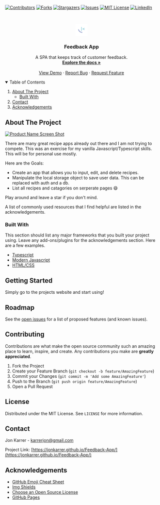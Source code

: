 <!--
*** Thanks for checking out the Feedback-App. If you have a suggestion
*** that would make this better, please fork the repo and create a pull request
*** or simply open an issue with the tag "enhancement".
*** Thanks again! Now go create something AMAZING! :D
-->

<!-- PROJECT SHIELDS -->
<!--
*** I'm using markdown "reference style" links for readability.
*** Reference links are enclosed in brackets [ ] instead of parentheses ( ).
*** See the bottom of this document for the declaration of the reference variables
*** for contributors-url, forks-url, etc. This is an optional, concise syntax you may use.
*** https://www.markdownguide.org/basic-syntax/#reference-style-links
-->

[![Contributors][contributors-shield]][contributors-url]
[![Forks][forks-shield]][forks-url]
[![Stargazers][stars-shield]][stars-url]
[![Issues][issues-shield]][issues-url]
[![MIT License][license-shield]][license-url]
[![LinkedIn][linkedin-shield]][linkedin-url]

<!-- PROJECT LOGO -->
<br />
<p align="center">
  <a href="https://github.com/jonkarrer/Feedback-App" >
    <img src="./public/assets/favicon-32x32.png" alt="Logo" width="40" height="40">
  </a>

  <h3 align="center">Feedback App</h3>

  <p align="center">
    A SPA that keeps track of customer feedback.
    <br />
    <a href="https://github.com/jonkarrer/Feedback-App"><strong>Explore the docs »</strong></a>
    <br />
    <br />
    <a href="https://jonkarrer.github.io/Feedback-App/">View Demo</a>
    ·
    <a href="https://github.com/jonkarrer/Feedback-App/issues">Report Bug</a>
    ·
    <a href="https://github.com/jonkarrer/Feedback-App/issues">Request Feature</a>
  </p>
</p>

<!-- TABLE OF CONTENTS -->
<details open="open">
  <summary>Table of Contents</summary>
  <ol>
    <li>
      <a href="#about-the-project">About The Project</a>
      <ul>
        <li><a href="#built-with">Built With</a></li>
      </ul>
    </li>
    <li><a href="#contact">Contact</a></li>
    <li><a href="#acknowledgements">Acknowledgements</a></li>
  </ol>
</details>

<!-- ABOUT THE PROJECT -->

## About The Project

[![Product Name Screen Shot][product-screenshot]](https://example.com)

There are many great recipe apps already out there and I am not trying to compete. This was an exercise for my vanilla Javascript/Typescript skills. This will be for personal use mostly.

Here are the Goals:

- Create an app that allows you to input, edit, and delete recipes.
- Manipulate the local storage object to save user data. This can be replaced with auth and a db.
- List all recipes and catagories on serperate pages :smile:

Play around and leave a star if you don't mind.

A list of commonly used resources that I find helpful are listed in the acknowledgements.

### Built With

This section should list any major frameworks that you built your project using. Leave any add-ons/plugins for the acknowledgements section. Here are a few examples.

- [Typescript](https://www.typescriptlang.org)
- [Modern Javascript](https://javascript.info)
- [HTML/CSS](https://www.w3schools.com/html/default.asp)

<!-- GETTING STARTED -->

## Getting Started

Simply go to the projects website and start using!

<!-- ROADMAP -->

## Roadmap

See the [open issues](https://github.com/jonkarrer/Feedback-App/issues) for a list of proposed features (and known issues).

<!-- CONTRIBUTING -->

## Contributing

Contributions are what make the open source community such an amazing place to learn, inspire, and create. Any contributions you make are **greatly appreciated**.

1. Fork the Project
2. Create your Feature Branch (`git checkout -b feature/AmazingFeature`)
3. Commit your Changes (`git commit -m 'Add some AmazingFeature'`)
4. Push to the Branch (`git push origin feature/AmazingFeature`)
5. Open a Pull Request

<!-- LICENSE -->

## License

Distributed under the MIT License. See `LICENSE` for more information.

<!-- CONTACT -->

## Contact

Jon Karrer - karrerjon@gmail.com

Project Link: [https://jonkarrer.github.io/Feedback-App/](https://jonkarrer.github.io/Feedback-App/)

<!-- ACKNOWLEDGEMENTS -->

## Acknowledgements

- [GitHub Emoji Cheat Sheet](https://www.webpagefx.com/tools/emoji-cheat-sheet)
- [Img Shields](https://shields.io)
- [Choose an Open Source License](https://choosealicense.com)
- [GitHub Pages](https://pages.github.com)

<!-- MARKDOWN LINKS & IMAGES -->
<!-- https://www.markdownguide.org/basic-syntax/#reference-style-links -->

[contributors-shield]: https://img.shields.io/github/contributors/jonkarrer/Feedback-App.svg?style=for-the-badge
[contributors-url]: https://github.com/jonkarrer/Feedback-App/graphs/contributors
[forks-shield]: https://img.shields.io/github/forks/jonkarrer/Feedback-App.svg?style=for-the-badge
[forks-url]: https://github.com/jonkarrer/Feedback-App/network/members
[stars-shield]: https://img.shields.io/github/stars/jonkarrer/Feedback-App.svg?style=for-the-badge
[stars-url]: https://github.com/jonkarrer/Feedback-App/stargazers
[issues-shield]: https://img.shields.io/github/issues/jonkarrer/Feedback-App.svg?style=for-the-badge
[issues-url]: https://github.com/jonkarrer/Feedback-App/issues
[license-shield]: https://img.shields.io/github/license/jonkarrer/Feedback-App.svg?style=for-the-badge
[license-url]: https://github.com/jonkarrer/Feedback-App/blob/master/LICENSE
[linkedin-shield]: https://img.shields.io/badge/-LinkedIn-black.svg?style=for-the-badge&logo=linkedin&colorB=555
[linkedin-url]: https://www.linkedin.com/in/jon-karrer-6b8a18186/
[product-screenshot]: ./public/assets/preview.png
